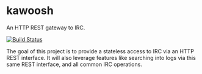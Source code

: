 kawoosh
=======

An HTTP REST gateway to IRC.

[![Build Status](https://travis-ci.org/jd/kawoosh.png?branch=master)](https://travis-ci.org/jd/kawoosh)

The goal of this project is to provide a stateless access to IRC via an HTTP
REST interface. It will also leverage features like searching into logs via
this same REST interface, and all common IRC operations.
